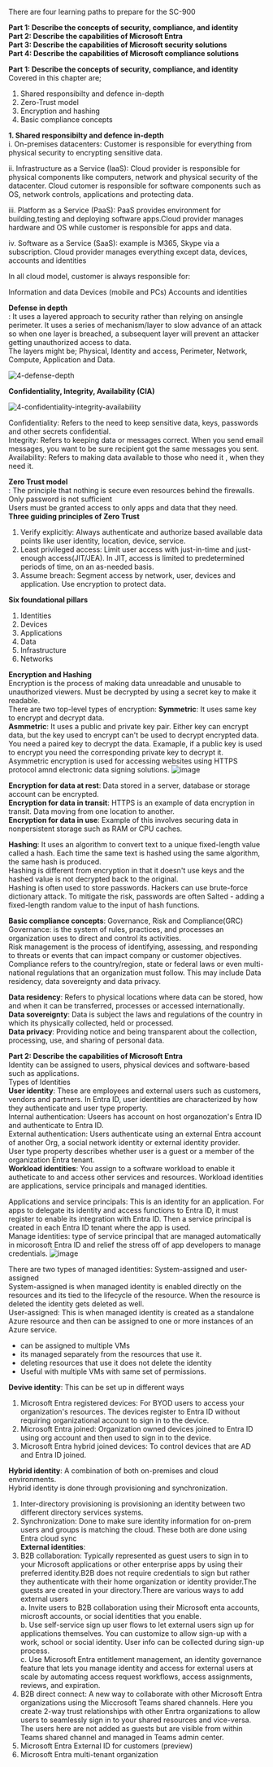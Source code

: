 There are four learning paths to prepare for the SC-900<br />

**Part 1: Describe the concepts of security, compliance, and identity**<br />
**Part 2: Describe the capabilities of Microsoft Entra<br />**
**Part 3: Describe the capabilities of Microsoft security solutions<br />**
**Part 4: Describe the capabilities of Microsoft compliance solutions<br />**


**Part 1: Describe the concepts of security, compliance, and identity**<br />
Covered in this chapter are;<br />
1. Shared responsibilty and defence in-depth<br />
2. Zero-Trust model<br />
3. Encryption and hashing<br />
4. Basic compliance concepts

**1. Shared responsibilty and defence in-depth<br />**
  i. On-premises datacenters: Customer is responsible for everything from       physical security to encrypting sensitive data. <br />
  
 ii. Infrastructure as a Service (IaaS): Cloud provider is responsible for physical components like computers, network and physical security of the datacenter. Cloud cutomer is responsible for software components such as OS, network controls, applications and protecting data.

 iii. Platform as a Service (PaaS): PaaS provides environment for building,testing and deploying software apps.Cloud provider manages hardware and OS while customer is responsible for apps and data.

iv. Software as a Service (SaaS): example is M365, Skype via a subscription. Cloud provider manages everything except data, devices, accounts and identities

In all cloud model, customer is always responsible for:

  Information and data
  Devices (mobile and PCs)
  Accounts and identities

**Defense in depth**<br />: It uses a layered approach to security rather than relying on ansingle perimeter. It uses a series of mechanism/layer to slow advance of an attack so when one layer is breached, a subsequent layer will prevent an attacker getting unauthorized access to data.<br />
The layers might be; Physical, Identity and access, Perimeter, Network, Compute, Application and Data.

![4-defense-depth](https://github.com/stahir131/SC900-Notes/assets/64047385/e13e723a-ce02-434c-812e-91f3229071d1)

**Confidentiality, Integrity, Availability (CIA)**

![4-confidentiality-integrity-availability](https://github.com/stahir131/SC900-Notes/assets/64047385/b8d3fca4-c69f-45cc-ba0e-4065fbbaf821)

Confidentiality: Refers to the need to keep sensitive data, keys, passwords and other secrets confidential.<br />
Integrity: Refers to keeping data or messages correct. When you send email messages, you want to be sure recipient got the same messages you sent. <br />
Availability: Refers to making data available to those who need it , when they need it.

**Zero Trust model**<br />: The principle that nothing is secure even resources behind the firewalls. 
Only password is not sufficient<br />
Users must be granted access to only apps and data that they need.<br />
**Three guiding principles of Zero Trust**
1. Verify explicitly: Always authenticate and authorize based available data points like user identity, location, device, service.<br />
2. Least privileged access: Limit user access with just-in-time and just-enough access(JIT/JEA). In JIT, access is limited to predetermined periods of time, on an as-needed basis.<br />
3. Assume breach: Segment access by network, user, devices and application. Use encryption to protect data.

**Six foundational pillars**
1. Identities
2. Devices
3. Applications
4. Data
5. Infrastructure
6. Networks

**Encryption and Hashing**<br />
Encryption is the process of making data unreadable and unusable to unauthorized viewers. Must be decrypted by using a secret key to make it readable.<br />
There are two top-level types of encryption:
**Symmetric**: It uses same key to encrypt and decrypt data.<br />
**Asmmetric**: It uses a public and private key pair. Either key can encrypt data, but the key used to encrypt can't be used to decrypt encrypted data. You need a paired key to decrypt the data. Examaple, if a public key is used to encrypt you need the corresponding private key to decrypt it.<br />
Asymmetric encryption is used for accessing websites using HTTPS protocol amnd electronic data signing solutions.
![image](https://github.com/stahir131/SC900-Notes/assets/64047385/26dd5278-3d36-409e-95d2-6674667b4159)

**Encryption for data at rest**: Data stored in a server, database or storage account can be encrypted.<br />
**Encryption for data in transit**: HTTPS is an example of data encryption in transit. Data moving from one location to another.<br />
**Encryption for data in use**: Example of this involves securing data in nonpersistent storage such as RAM or CPU caches.

**Hashing**: It uses an algorithm to convert text to a unique fixed-length value called a hash. Each time the same text is hashed using the same algorithm, the same hash is produced.<br />
Hashing is different from encryption in that it doesn't use keys and the hashed value is not decrypted back to the original. <br />
Hashing is often used to store passwords. Hackers can use brute-force dictionary attack. To mitigate the risk, passwords are often Salted - adding a fixed-length random value to the input of hash functions.

**Basic compliance concepts**: Governance, Risk and Compliance(GRC)<br />
Governance: is the system of rules, practices, and processes an organization uses to direct and control its activities.<br />
Risk management is the process of identifying, assessing, and responding to threats or events that can impact company or customer objectives.<br />
 Compliance refers to the country/region, state or federal laws or even multi-national regulations that an organization must follow. This may include Data residency, data sovereignty and data privacy.

**Data residency**: Refers to physical locations where data can be stored, how and when it can be transferred, processes or accessed internationally.<br />
**Data sovereignty**: Data is subject the laws and regulations of the country in which its physically collected, held or processed.<br />
**Data privacy**: Providing notice and being transparent about the collection, processing, use, and sharing of personal data.


**Part 2: Describe the capabilities of Microsoft Entra<br />**
Identity can be assigned to users, physical devices and software-based such as applications.<br />
Types of Identities<br />
**User identity**: These are employees and external users such as customers, vendors and partners. In Entra ID, user identities are characterized by how they authenticate and user type property. <br />
Internal authentication: Useers has account on host organozation's Entra ID and authenticate to Entra ID. <br />
External authentication: Users authenticate using an external Entra account of another Org, a social network identity or external identity provider.<br />
User type property describes whether user is a guest or a member of the organization Entra tenant.<br />
**Workload identities**: You assign to a software workload to enable it autheticate to and access other services and resources. Workload identities  are applications, service principals and managed identities.<br />

Applications and service principals: This is an identity for an application. For apps to delegate its identity and access functions to Entra ID, it must register to enable its integration with Entra ID. Then a service principal is created in each Entra ID tenant where the app is used. <br />
Manage identities: type of service principal that are managed automatically in micorosoft Entra ID and relief the stress off of app developers to manage credentials.
![image](https://github.com/stahir131/SC900-Notes/assets/64047385/0f15debf-a5e7-4c16-8f4f-5abdd477d753)

There are two types of managed identities: System-assigned and user-assigned<br />
System-assigned is when managed identity is enabled directly on the resources and its tied to the lifecycle of the resource. When the resource is deleted the identity gets deleted as well.<br />
User-assigned: This is when managed identity is created as a standalone Azure resource and then can be assigned to one or more instances of an Azure service. 
- can be assigned to multiple VMs
- its managed separately from the resources that use it.
- deleting resources that use it does not delete the identity
- Useful with multiple VMs with same set of permissions.

**Devive identity**: This can be set up in different ways<br />
1. Microsoft Entra registered devices: For BYOD users to access your organization's resources. The devices register to Entra ID without requiring organizational account to sign in to the device.<br />
2. Microsoft Entra joined: Organization owned devices joined to Entra ID using org account and then used to sign in to the device.<br />
3. Microsoft Entra hybrid joined devices: To control devices that are AD and Entra ID joined.

**Hybrid identity**: A combination of both on-premises and cloud environments.<br />
Hybrid identity is done through provisioning and synchronization.<br />
1. Inter-directory provisioning is provisioning an identity between two different directory services systems.<br />
2. Synchronization: Done to make sure identity information for on-prem users and groups is matching the cloud. These both are done using Entra cloud sync<br />
**External identities**:<br />
1. B2B collaboration: Typically represented as guest users to sign in to your Microsoft applications or other enterprise apps by using their preferred identity.B2B does not require credentials to sign but rather they authenticate with their home organization or identity provider.The guests are created in your directory.There are various ways to add external users<br />
  a. Invite users to B2B collaboration using their Microsoft enta accounts, microsft accounts, or social identities that you enable.<br />
  b. Use self-service sign up user flows to let external users sign up for applications themselves. You can customize to allow sign-up with a work, school or social identity. User info can be collected during sign-up process.<br />
  c. Use Microsoft Entra entitlement management, an identity governance feature that lets you manage identity and access for external users at scale by automating access request workflows, access assignments, reviews, and expiration.<br />
3. B2B direct connect: A new way to collaborate with other Microsoft Entra organizations using the Miccrosoft Teams shared channels. Here you create 2-way trust relationships with other Enrtra organizations to allow users to seamlessly sign in to your shared resources and vice-versa. The users here are not added as guests but are visible from within Teams shared channel and managed in Teams admin center.
4. Microsoft Entra External ID for customers (preview)
5. Microsoft Entra multi-tenant organization











 
   
